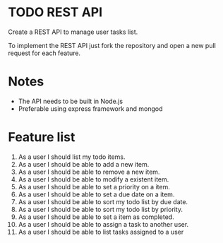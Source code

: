 # TODO REST API

Create a REST API to manage user tasks list.

To implement the REST API just fork the repository and open a new pull request for each feature.

# Notes
* The API needs to be built in Node.js
* Preferable using express framework and mongod

# Feature list

1. As a user I should list my todo items.
2. As a user I should be able to add a new item.
3. As a user I should be able to remove a new item.
4. As a user I should be able to modify a existent item.
5. As a user I should be able to set a priority on a item.
6. As a user I should be able to set a due date on a item.
7. As a user I should be able to sort my todo list by due date.
8. As a user I should be able to sort my todo list by priority.
9. As a user I should be able to set a item as completed.
10. As a user I should be able to assign a task to another user.
11. As a user I should be able to list tasks assigned to a user
